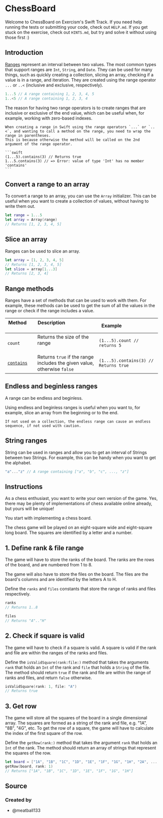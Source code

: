 # ChessBoard

Welcome to ChessBoard on Exercism's Swift Track.
If you need help running the tests or submitting your code, check out `HELP.md`.
If you get stuck on the exercise, check out `HINTS.md`, but try and solve it without using those first :)

## Introduction

[Ranges][range] represent an interval between two values.
The most common types that support ranges are `Int`, `String`, and `Date`.
They can be used for many things, such as quickly creating a collection, slicing an array, checking if a value is in a range, and iteration.
They are created using the range operator `...` or `..<` (inclusive and exclusive, respectively).

```swift
1...5 // A range containing 1, 2, 3, 4, 5
1..<5 // A range containing 1, 2, 3, 4
```

The reason for having two range operators is to create ranges that are inclusive or exclusive of the end value, which can be useful when, for example, working with zero-based indexes.

~~~~exercism/note
When creating a range in Swift using the range operators `...` or `..<`, and wanting to call a method on the range, you need to wrap the range in parentheses.
This is because otherwise the method will be called on the 2nd argument of the range operator.

```swift
(1...5).contains(3) // Returns true
1...5.contains(3) // => Error: value of type 'Int' has no member 'contains'
```
~~~~

## Convert a range to an array

To convert a range to an array, you can use the `Array` initializer.
This can be useful when you want to create a collection of values, without having to write them out.

```swift
let range = 1...5
let array = Array(range)
// Returns [1, 2, 3, 4, 5]
```

## Slice an array

Ranges can be used to slice an array.

```swift
let array = [1, 2, 3, 4, 5]
// Returns [1, 2, 3, 4, 5]
let slice = array[1...3]
// Returns [2, 3, 4]
```

## Range methods

Ranges have a set of methods that can be used to work with them.
For example, these methods can be used to get the sum of all the values in the range or check if the range includes a value.

| Method                  | Description                                                             | Example                               |
| ----------------------- | ----------------------------------------------------------------------- | ------------------------------------- |
| `count`                 | Returns the size of the range                                           | `(1...5).count // returns 5`          |
| [`contains`][contains]  | Returns `true` if the range includes the given value, otherwise `false` | `(1...5).contains(3) // Returns true` |

## Endless and beginless ranges

A range can be endless and beginless.

Using endless and beginless ranges is useful when you want to, for example, slice an array from the beginning or to the end.

~~~~exercism/caution
If not used on a collection, the endless range can cause an endless sequence, if not used with caution.
~~~~

## String ranges

String can be used in ranges and allow you to get an interval of Strings between two Strings.
For example, this can be handy when you want to get the alphabet.

```swift
"a"..."z" // A range containing ["a", "b", "c", ..., "z"]
```

[range]: https://developer.apple.com/documentation/swift/range
[contains]: https://developer.apple.com/documentation/swift/range/contains(_:)

## Instructions

As a chess enthusiast, you want to write your own version of the game.
Yes, there may be plenty of implementations of chess available online already, but yours will be unique!

You start with implementing a chess board.

The chess game will be played on an eight-square wide and eight-square long board.
The squares are identified by a letter and a number.

## 1. Define rank & file range

The game will have to store the ranks of the board.
The ranks are the rows of the board, and are numbered from 1 to 8.

The game will also have to store the files on the board.
The files are the board's columns and are identified by the letters A to H.

Define the `ranks` and `files` constants that store the range of ranks and files respectively.

```swift
ranks
// Returns 1..8

files
// Returns "A".."H"
```

## 2. Check if square is valid

The game will have to check if a square is valid.
A square is valid if the rank and file are within the ranges of the ranks and files.

Define the `isValidSquare(rank:file:)` method that takes the arguments `rank` that holds an `Int` of the rank and `file` that holds a `String` of the file.
The method should return `true` if the rank and file are within the range of ranks and files, and return `false` otherwise.

```swift
isValidSquare(rank: 1, file: "A")
// Returns true
```

## 3. Get row

The game will store all the squares of the board in a single dimensional array.
The squares are formed as a string of the rank and file, e.g. "1A", "8B", "4G", etc.
To get the row of a square, the game will have to calculate the index of the first square of the row.

Define the `getRow(rank:)` method that takes the argument `rank` that holds an `Int` of the rank.
The method should return an array of strings that represent the squares of the row.

```swift
let board = ["1A", "1B", "1C", "1D", "1E", "1F", "1G", "1H", "2A", ..., "8H"]
getRow(board, rank: 1)
// Returns ["1A", "1B", "1C", "1D", "1E", "1F", "1G", "1H"]
```

## Source

### Created by

- @meatball133